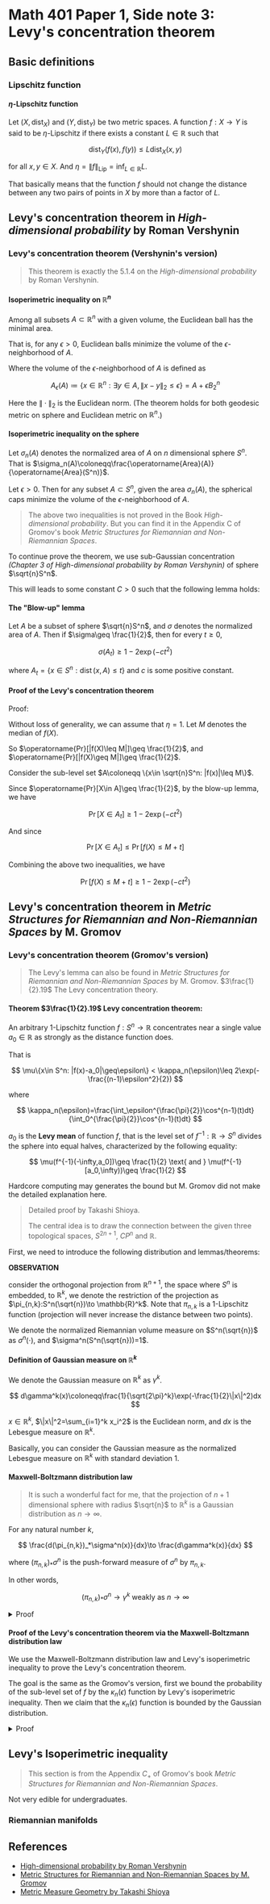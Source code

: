 # Math 401 Paper 1, Side note 3: Levy's concentration theorem

## Basic definitions

### Lipschitz function

#### $\eta$-Lipschitz function

Let $(X,\operatorname{dist}_X)$ and $(Y,\operatorname{dist}_Y)$ be two metric spaces. A function $f:X\to Y$ is said to be $\eta$-Lipschitz if there exists a constant $L\in \mathbb{R}$ such that

$$
\operatorname{dist}_Y(f(x),f(y))\leq L\operatorname{dist}_X(x,y)
$$

for all $x,y\in X$. And $\eta=\|f\|_{\operatorname{Lip}}=\inf_{L\in \mathbb{R}}L$.

That basically means that the function $f$ should not change the distance between any two pairs of points in $X$ by more than a factor of $L$.

## Levy's concentration theorem in _High-dimensional probability_ by Roman Vershynin

### Levy's concentration theorem (Vershynin's version)

> This theorem is exactly the 5.1.4 on the _High-dimensional probability_ by Roman Vershynin.

#### Isoperimetric inequality on $\mathbb{R}^n$

Among all subsets $A\subset \mathbb{R}^n$ with a given volume, the Euclidean ball has the minimal area.

That is, for any $\epsilon>0$, Euclidean balls minimize the volume of the $\epsilon$-neighborhood of $A$.

Where the volume of the $\epsilon$-neighborhood of $A$ is defined as

$$
A_\epsilon(A)\coloneqq \{x\in \mathbb{R}^n: \exists y\in A, \|x-y\|_2\leq \epsilon\}=A+\epsilon B_2^n
$$

Here the $\|\cdot\|_2$ is the Euclidean norm. (The theorem holds for both geodesic metric on sphere and Euclidean metric on $\mathbb{R}^n$.)

#### Isoperimetric inequality on the sphere

Let $\sigma_n(A)$ denotes the normalized area of $A$ on $n$ dimensional sphere $S^n$. That is $\sigma_n(A)\coloneqq\frac{\operatorname{Area}(A)}{\operatorname{Area}(S^n)}$.

Let $\epsilon>0$. Then for any subset $A\subset S^n$, given the area $\sigma_n(A)$, the spherical caps minimize the volume of the $\epsilon$-neighborhood of $A$.

> The above two inequalities is not proved in the Book _High-dimensional probability_. But you can find it in the Appendix C of Gromov's book _Metric Structures for Riemannian and Non-Riemannian Spaces_.

To continue prove the theorem, we use sub-Gaussian concentration *(Chapter 3 of _High-dimensional probability_ by Roman Vershynin)* of sphere $\sqrt{n}S^n$. 

This will leads to some constant $C>0$ such that the following lemma holds:

#### The "Blow-up" lemma

Let $A$ be a subset of sphere $\sqrt{n}S^n$, and $\sigma$ denotes the normalized area of $A$. Then if $\sigma\geq \frac{1}{2}$, then for every $t\geq 0$,

$$
\sigma(A_t)\geq 1-2\exp(-ct^2)
$$

where $A_t=\{x\in S^n: \operatorname{dist}(x,A)\leq t\}$ and $c$ is some positive constant.

#### Proof of the Levy's concentration theorem

Proof:

Without loss of generality, we can assume that $\eta=1$. Let $M$ denotes the median of $f(X)$.

So $\operatorname{Pr}[|f(X)\leq M|]\geq \frac{1}{2}$, and $\operatorname{Pr}[|f(X)\geq M|]\geq \frac{1}{2}$.

Consider the sub-level set $A\coloneqq \{x\in \sqrt{n}S^n: |f(x)|\leq M\}$.

Since $\operatorname{Pr}[X\in A]\geq \frac{1}{2}$, by the blow-up lemma, we have

$$
\operatorname{Pr}[X\in A_t]\geq 1-2\exp(-ct^2)
$$

And since

$$
\operatorname{Pr}[X\in A_t]\leq \operatorname{Pr}[f(X)\leq M+t]
$$

Combining the above two inequalities, we have

$$
\operatorname{Pr}[f(X)\leq M+t]\geq 1-2\exp(-ct^2)
$$

## Levy's concentration theorem in _Metric Structures for Riemannian and Non-Riemannian Spaces_ by M. Gromov

### Levy's concentration theorem (Gromov's version)

> The Levy's lemma can also be found in _Metric Structures for Riemannian and Non-Riemannian Spaces_ by M. Gromov. $3\frac{1}{2}.19$ The Levy concentration theory.

#### Theorem $3\frac{1}{2}.19$ Levy concentration theorem:

An arbitrary 1-Lipschitz function $f:S^n\to \mathbb{R}$ concentrates near a single value $a_0\in \mathbb{R}$ as strongly as the distance function does.

That is

$$
\mu\{x\in S^n: |f(x)-a_0|\geq\epsilon\} < \kappa_n(\epsilon)\leq 2\exp(-\frac{(n-1)\epsilon^2}{2})
$$

where 

$$
\kappa_n(\epsilon)=\frac{\int_\epsilon^{\frac{\pi}{2}}\cos^{n-1}(t)dt}{\int_0^{\frac{\pi}{2}}\cos^{n-1}(t)dt}
$$

$a_0$ is the **Levy mean** of function $f$, that is the level set of $f^{-1}:\mathbb{R}\to S^n$ divides the sphere into equal halves, characterized by the following equality:

$$
\mu(f^{-1}(-\infty,a_0])\geq \frac{1}{2} \text{ and } \mu(f^{-1}[a_0,\infty))\geq \frac{1}{2}
$$

Hardcore computing may generates the bound but M. Gromov did not make the detailed explanation here.

> Detailed proof by Takashi Shioya.
>
> The central idea is to draw the connection between the given three topological spaces, $S^{2n+1}$, $CP^n$ and $\mathbb{R}$.

First, we need to introduce the following distribution and lemmas/theorems:

**OBSERVATION**

consider the orthogonal projection from $\mathbb{R}^{n+1}$, the space where $S^n$ is embedded, to $\mathbb{R}^k$, we denote the restriction of the projection as $\pi_{n,k}:S^n(\sqrt{n})\to \mathbb{R}^k$. Note that $\pi_{n,k}$ is a 1-Lipschitz function (projection will never increase the distance between two points).

We denote the normalized Riemannian volume measure on $S^n(\sqrt{n})$ as $\sigma^n(\cdot)$, and $\sigma^n(S^n(\sqrt{n}))=1$.

#### Definition of Gaussian measure on $\mathbb{R}^k$

We denote the Gaussian measure on $\mathbb{R}^k$ as $\gamma^k$.

$$
d\gamma^k(x)\coloneqq\frac{1}{\sqrt{2\pi}^k}\exp(-\frac{1}{2}\|x\|^2)dx
$$

$x\in \mathbb{R}^k$, $\|x\|^2=\sum_{i=1}^k x_i^2$ is the Euclidean norm, and $dx$ is the Lebesgue measure on $\mathbb{R}^k$.

Basically, you can consider the Gaussian measure as the normalized Lebesgue measure on $\mathbb{R}^k$ with standard deviation $1$.

#### Maxwell-Boltzmann distribution law

> It is such a wonderful fact for me, that the projection of $n+1$ dimensional sphere with radius $\sqrt{n}$ to $\mathbb{R}^k$ is a Gaussian distribution as $n\to \infty$.

For any natural number $k$,

$$
\frac{d(\pi_{n,k})_*\sigma^n(x)}{dx}\to \frac{d\gamma^k(x)}{dx}
$$

where $(\pi_{n,k})_*\sigma^n$ is the push-forward measure of $\sigma^n$ by $\pi_{n,k}$.

In other words,

$$
(\pi_{n,k})_*\sigma^n\to \gamma^k\text{ weakly as }n\to \infty
$$

<details>
<summary>Proof</summary>

We denote the $n$ dimensional volume measure on $\mathbb{R}^k$ as $\operatorname{vol}_k$.

Observe that $\pi_{n,k}^{-1}(x),x\in \mathbb{R}^k$ is isometric to $S^{n-k}(\sqrt{n-\|x\|^2})$, that is, for any $x\in \mathbb{R}^k$, $\pi_{n,k}^{-1}(x)$ is a sphere with radius $\sqrt{n-\|x\|^2}$ (by the definition of $\pi_{n,k}$).

So,

$$
\begin{aligned}
\frac{d(\pi_{n,k})_*\sigma^n(x)}{dx}&=\frac{\operatorname{vol}_{n-k}(\pi_{n,k}^{-1}(x))}{\operatorname{vol}_k(S^n(\sqrt{n}))}\\
&=\frac{(n-\|x\|^2)^{\frac{n-k}{2}}}{\int_{\|x\|\leq \sqrt{n}}(n-\|x\|^2)^{\frac{n-k}{2}}dx}\\
\end{aligned}
$$

as $n\to \infty$.

note that $\lim_{n\to \infty}{1-\frac{a}{n}}=e^{-a}$ for any $a>0$.

$(n-\|x\|^2)^{\frac{n-k}{2}}=\left(n(1-\frac{\|x\|^2}{n})\right)^{\frac{n-k}{2}}\to n^{\frac{n-k}{2}}\exp(-\frac{\|x\|^2}{2})$

So

$$
\begin{aligned}
\frac{(n-\|x\|^2)^{\frac{n-k}{2}}}{\int_{\|x\|\leq \sqrt{n}}(n-\|x\|^2)^{\frac{n-k}{2}}dx}&=\frac{e^{-\frac{\|x\|^2}{2}}}{\int_{x\in \mathbb{R}^k}e^{-\frac{\|x\|^2}{2}}dx}\\
&=\frac{1}{(2\pi)^{\frac{k}{2}}}e^{-\frac{\|x\|^2}{2}}\\
&=\frac{d\gamma^k(x)}{dx}
\end{aligned}
$$

QED

</details>

#### Proof of the Levy's concentration theorem via the Maxwell-Boltzmann distribution law

We use the Maxwell-Boltzmann distribution law and Levy's isoperimetric inequality to prove the Levy's concentration theorem.

The goal is the same as the Gromov's version, first we bound the probability of the sub-level set of $f$ by the $\kappa_n(\epsilon)$ function by Levy's isoperimetric inequality. Then we claim that the $\kappa_n(\epsilon)$ function is bounded by the Gaussian distribution.

<details>
<summary>Proof</summary>

Let $f:S^n\to \mathbb{R}$ be a 1-Lipschitz function.

Consider the two sets of points on the sphere $S^n$ with radius $\sqrt{n}$:

$$
\Omega_+=\{x\in S^n: f(x)\leq a_0-\epsilon\}, \Omega_-=\{x\in S^n: f(x)\geq a_0+\epsilon\}
$$

Note that $\Omega_+\cup \Omega_-$ is the whole sphere $S^n(\sqrt{n})$.

By the Levy's isoperimetric inequality, we have

$$
\operatorname{vol}_{n-k}(\pi_{n,k}^{-1}(\epsilon))\leq \operatorname{vol}_{n-k}(\pi_{n,k}^{-1}(\Omega_+))+\operatorname{vol}_{n-k}(\pi_{n,k}^{-1}(\Omega_-))
$$



We define $\kappa_n(\epsilon)$ as the following:

$$
\kappa_n(\epsilon)=\frac{\operatorname{vol}_{n-k}(\pi_{n,k}^{-1}(\epsilon))}{\operatorname{vol}_k(S^n(\sqrt{n}))}=\frac{\int_\epsilon^{\frac{\pi}{2}}\cos^{n-1}(t)dt}{\int_0^{\frac{\pi}{2}}\cos^{n-1}(t)dt}
$$

By the Levy's isoperimetric inequality, and the Maxwell-Boltzmann distribution law, we have

$$
\mu\{x\in S^n: |f(x)-a_0|\geq\epsilon\} < \kappa_n(\epsilon)\leq 2\exp(-\frac{(n-1)\epsilon^2}{2})
$$
</details>

## Levy's Isoperimetric inequality

> This section is from the Appendix $C_+$ of Gromov's book _Metric Structures for Riemannian and Non-Riemannian Spaces_.

Not very edible for undergraduates.

### Riemannian manifolds



## References

- [High-dimensional probability by Roman Vershynin](https://www.math.uci.edu/~rvershyn/papers/HDP-book/HDP-2.pdf)
- [Metric Structures for Riemannian and Non-Riemannian Spaces by M. Gromov](https://www.amazon.com/Structures-Riemannian-Non-Riemannian-Progress-Mathematics/dp/0817638989/ref=tmm_hrd_swatch_0?_encoding=UTF8&dib_tag=se&dib=eyJ2IjoiMSJ9.Tp8dXvGbTj_D53OXtGj_qOdqgCgbP8GKwz4XaA1xA5PGjHj071QN20LucGBJIEps.9xhBE0WNB0cpMfODY5Qbc3gzuqHnRmq6WZI_NnIJTvc&qid=1750973893&sr=8-1)
- [Metric Measure Geometry by Takashi Shioya](https://arxiv.org/pdf/1410.0428)